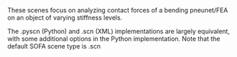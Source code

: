 These scenes focus on analyzing contact forces of a bending pneunet/FEA on an object of varying stiffness levels.

The .pyscn (Python) and .scn (XML) implementations are largely equivalent, with some additional options in the Python implementation.
Note that the default SOFA scene type is .scn
